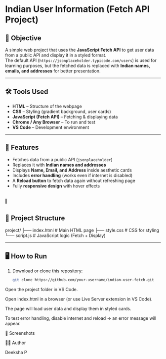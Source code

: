 # Indian User Information (Fetch API Project)

## 🎯 Objective
A simple web project that uses the **JavaScript Fetch API** to get user data from a public API and display it in a styled format.  
The default API (`https://jsonplaceholder.typicode.com/users`) is used for learning purposes, but the fetched data is replaced with **Indian names, emails, and addresses** for better presentation.

---

## 🛠️ Tools Used
- **HTML** – Structure of the webpage  
- **CSS** – Styling (gradient background, user cards)  
- **JavaScript (Fetch API)** – Fetching & displaying data  
- **Chrome / Any Browser** – To run and test  
- **VS Code** – Development environment  

---

## 🚀 Features
- Fetches data from a public API (`jsonplaceholder`)  
- Replaces it with **Indian names and addresses**  
- Displays **Name, Email, and Address** inside aesthetic cards  
- Includes **error handling** (works even if internet is disabled)  
- A **Reload button** to fetch data again without refreshing page  
- Fully **responsive design** with hover effects  

l
---

## 📂 Project Structure
project/
├── index.html # Main HTML page
├── style.css # CSS for styling
└── script.js # JavaScript logic (Fetch + Display)


---

## 🖥️ How to Run
1. Download or clone this repository:
   ```bash
   git clone https://github.com/your-username/indian-user-fetch.git


Open the project folder in VS Code.

Open index.html in a browser (or use Live Server extension in VS Code).

The page will load user data and display them in styled cards.

To test error handling, disable internet and reload → an error message will appear.

📸 Screenshots


👩‍💻 Author

Deeksha P
